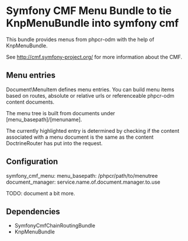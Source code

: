 # Symfony CMF Menu Bundle to tie KnpMenuBundle into symfony cmf

This bundle provides menus from phpcr-odm with the help of KnpMenuBundle.

See http://cmf.symfony-project.org/ for more information about the CMF.

## Menu entries

Document\MenuItem defines menu entries. You can build menu items based on
routes, absolute or relative urls or referenceable phpcr-odm content documents.

The menu tree is built from documents under [menu_basepath]/[menuname].

The currently highlighted entry is determined by checking if the content
associated with a menu document is the same as the content DoctrineRouter
has put into the request.


## Configuration

symfony_cmf_menu:
    menu_basepath: /phpcr/path/to/menutree
    document_manager: service.name.of.document.manager.to.use


TODO: document a bit more.

## Dependencies

* SymfonyCmfChainRoutingBundle
* KnpMenuBundle